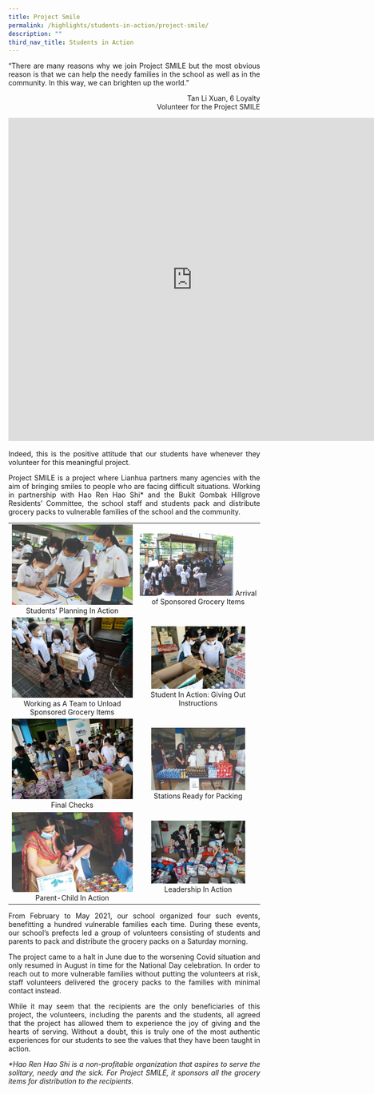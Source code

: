 ```yaml
---
title: Project Smile
permalink: /highlights/students-in-action/project-smile/
description: ""
third_nav_title: Students in Action
---
```

<p style="text-align: justify;">“There are many reasons why we join Project SMILE but the most obvious reason is that we can help the needy families in the school as well as in the community. In this way, we can brighten up the world.”</p>

<p style = "text-align: right"> Tan Li Xuan, 6 Loyalty<br>Volunteer for the Project SMILE</p>

<iframe width="736" height="647" src="https://www.youtube.com/embed/ZbY-MlzeaOk" title="Project SMILE at LHPS 2021 updated" frameborder="0" allow="accelerometer; autoplay; clipboard-write; encrypted-media; gyroscope; picture-in-picture" allowfullscreen></iframe>

<p style="text-align: justify;">Indeed, this is the positive attitude that our students have whenever they volunteer for this meaningful project.</p>  

<p style="text-align: justify;">Project SMILE is a project where Lianhua partners many agencies with the aim of bringing smiles to people who are facing difficult situations. Working in partnership with Hao Ren Hao Shi* and the Bukit Gombak Hillgrove Residents’ Committee, the school staff and students pack and distribute grocery packs to vulnerable families of the school and the community.</p>

|   |   |
|:-:|:-:|
| ![](/images/Highlights/Project%20Smile/Project%20Smile%201.jpg) Students’ Planning In Action |  <img src="/images/Highlights/Project%20Smile/Project%20Smile%202.jpg" style="width:80%"> Arrival of Sponsored Grocery Items  |
| ![](/images/Highlights/Project%20Smile/Project%20Smile%203.jpg) Working as A Team to Unload Sponsored Grocery Items | <img src="/images/Highlights/Project%20Smile/Project%20Smile%204.jpg" style="width:80%"> Student In Action: Giving Out Instructions  |
|  ![](/images/Highlights/Project%20Smile/Project%20Smile%205.jpg) Final Checks| <img src="/images/Highlights/Project%20Smile/Project%20Smile%206.jpg" style="width:80%"> Stations Ready for Packing |
|  ![](/images/Highlights/Project%20Smile/Project%20Smile%207.jpg)Parent-Child In Action | <img src="/images/Highlights/Project%20Smile/Project%20Smile%208.jpg" style="width:80%"> Leadership In Action |

<p style="text-align: justify;">From February to May 2021, our school organized four such events, benefitting a hundred vulnerable families each time. During these events, our school’s prefects led a group of volunteers consisting of students and parents to pack and distribute the grocery packs on a Saturday morning.</p>

<p style="text-align: justify;">The project came to a halt in June due to the worsening Covid situation and only resumed in August in time for the National Day celebration. In order to reach out to more vulnerable families without putting the volunteers at risk, staff volunteers delivered the grocery packs to the families with minimal contact instead.</p>

<p style="text-align: justify;">While it may seem that the recipients are the only beneficiaries of this project, the volunteers, including the parents and the students, all agreed that the project has allowed them to experience the joy of giving and the hearts of serving. Without a doubt, this is truly one of the most authentic experiences for our students to see the values that they have been taught in action.</p>

<p style="text-align: justify;"><i>*Hao Ren Hao Shi is a non-profitable organization that aspires to serve the solitary, needy and the sick. For Project SMILE, it sponsors all the grocery items for distribution to the recipients.</i></p>